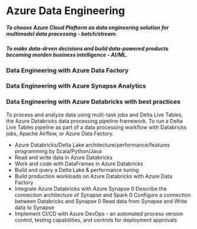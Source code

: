 # Azure Data Engineering
##### To choose Azure Cloud Plaftorm as data engineering solution for multimodel data processing - batch/stream.
##### To make data-drven decisions and build data-powered products becoming morden business intelligence - AI/ML.

### Data Engineering with Azure Data Factory

### Data Engineering with Azure Synapse Analytics

### Data Engineering with Azure Databricks with best practices
To process and analyze data using multi-task jobs and Delta Live Tables, the Azure Databricks data processing pipeline framework. To run a Delta Live Tables pipeline as part of a data processing workflow with Databricks jobs, Apache Airflow, or Azure Data Factory. 
* Azure Databricks/Delta Lake architecture/performance/features programming by Scala/Python/Java
* Read and write data in Azure Databricks 
* Work and code with DataFrames in Azure Databricks 
* Build and query a Delta Lake & performance tuning
* Build production workloads on Azure Databricks with Azure Data Factory
* Integrate Azure Databricks with Azure Synapse 
0 Describe the connection architecture of Synapse and Spark
0 Configure a connection between Databricks and Synapse
0 Read data from Synapse and Write data to Synapse
* Implement CI/CD with Azure DevOps - an automated process version control, testing capabilities, and controls for deployment approvals

